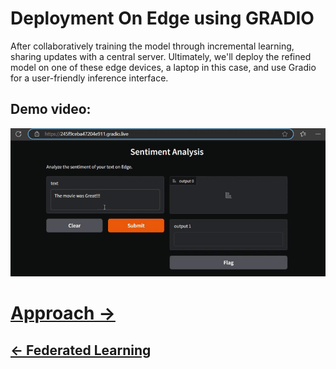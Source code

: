 # Deployment On Edge using GRADIO
After collaboratively training the model through incremental learning, sharing updates with a central server. Ultimately, we'll deploy the refined model on one of these edge devices, a laptop in this case, and use Gradio for a user-friendly inference interface.
## Demo video:
![demo](./img/Stage-3/semtement%20on%20edge.gif)






# [Approach ->](index.md)
## [<- Federated Learning](02_Stage-2.md)